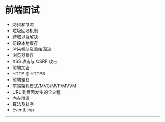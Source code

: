 # 前端面试

- 防抖和节流
- 垃圾回收机制
- 跨域以及解决
- 前段本地缓存
- 渲染机制及重绘回流
- 浏览器缓存
- XSS 攻击与 CSRF 攻击
- 前端加密
- HTTP 与 HTTPS
- 前端鉴权
- 前端架构模式/MVC/MVP/MVVM
- URL 到页面发生的全过程
- 内存泄漏
- 算法及排序
- EventLoop
  <!-- - 链接：https://juejin.im/post/5c6bab91f265da2dd94c9f9e -->

---
